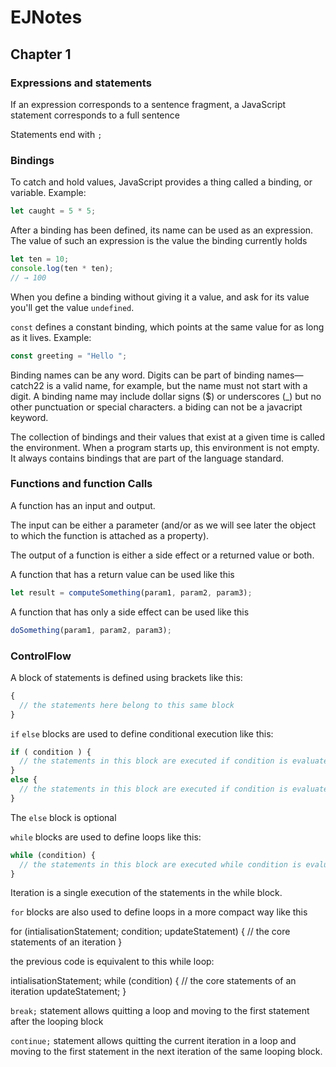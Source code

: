 # EJNotes

## Chapter 1

### Expressions and statements

If an expression corresponds to a sentence fragment, a JavaScript statement corresponds to a full sentence

Statements end with `;`

### Bindings

To catch and hold values, JavaScript provides a thing called a binding, or variable. Example:

```javascript
let caught = 5 * 5;
```

After a binding has been defined, its name can be used as an expression. 
The value of such an expression is the value the binding currently holds

```javascript
let ten = 10;
console.log(ten * ten);
// → 100
```

When you define a binding without giving it a value, and ask for its value you'll get the value `undefined`.

`const` defines a constant binding, which points at the same value for as long as it lives. Example:

```javascript
const greeting = "Hello ";
```

Binding names can be any word. Digits can be part of binding names—catch22 is a valid name, for example, 
but the name must not start with a digit. A binding name may include dollar signs ($) or underscores (_) but 
no other punctuation or special characters. a biding can not be a javacript keyword.

The collection of bindings and their values that exist at a given time is called the environment. When a program starts up, 
this environment is not empty. It always contains bindings that are part of the language standard.

### Functions and function Calls

A function has an input and output. 

The input can be either a parameter  (and/or as we will see later the object to which the function is attached as a property).

The output of a function is either a side effect or a returned value or both.

A function that has a return value can be used like this

```javascript
let result = computeSomething(param1, param2, param3);
```

A function that has only a side effect can be used like this

```javascript
doSomething(param1, param2, param3);
```

### ControlFlow

A block of statements is defined using brackets like this:

```javascript
{
  // the statements here belong to this same block
}
```

`if` `else` blocks are used to define conditional execution like this:

```javascript
if ( condition ) {
  // the statements in this block are executed if condition is evaluated as true
}
else {
  // the statements in this block are executed if condition is evaluated as false
}
```

The `else` block is optional

`while` blocks are used to define loops like this:

```javascript
while (condition) {
  // the statements in this block are executed while condition is evaluated as true at the start of each iteration
}
```

Iteration is a single execution of the statements in the while block.

`for` blocks are also used to define loops in a more compact way like this

for (intialisationStatement; condition; updateStatement) {
  // the core statements of an iteration
}

the previous code is equivalent to this while loop:

intialisationStatement;
while (condition) {
  // the core statements of an iteration
  updateStatement;
}

`break;` statement allows quitting a loop and moving to the first statement after the looping block 

`continue;` statement allows quitting the current iteration in a loop and moving to the first statement in the next iteration of the same looping block.



